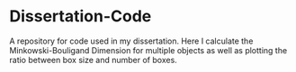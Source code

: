 # Dissertation-Code
A repository for code used in my dissertation.
Here I calculate the Minkowski-Bouligand Dimension for multiple objects as well as plotting the ratio between box size and number of boxes.
